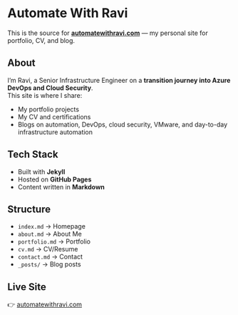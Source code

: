 # Automate With Ravi

This is the source for **[automatewithravi.com](https://automatewithravi.com)** — my personal site for portfolio, CV, and blog.

## About
I’m Ravi, a Senior Infrastructure Engineer on a **transition journey into Azure DevOps and Cloud Security**.  
This site is where I share:
- My portfolio projects
- My CV and certifications
- Blogs on automation, DevOps, cloud security, VMware, and day-to-day infrastructure automation

## Tech Stack
- Built with **Jekyll**
- Hosted on **GitHub Pages**
- Content written in **Markdown**

## Structure
- `index.md` → Homepage  
- `about.md` → About Me  
- `portfolio.md` → Portfolio  
- `cv.md` → CV/Resume  
- `contact.md` → Contact  
- `_posts/` → Blog posts  

## Live Site
👉 [automatewithravi.com](https://automatewithravi.com)
